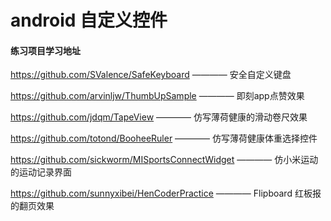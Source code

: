 # android 自定义控件

#### 练习项目学习地址
https://github.com/SValence/SafeKeyboard  ———— 安全自定义键盘

https://github.com/arvinljw/ThumbUpSample  ———— 即刻app点赞效果

https://github.com/jdqm/TapeView  ———— 仿写薄荷健康的滑动卷尺效果

https://github.com/totond/BooheeRuler  ———— 仿写薄荷健康体重选择控件

https://github.com/sickworm/MISportsConnectWidget  ———— 仿小米运动的运动记录界面

https://github.com/sunnyxibei/HenCoderPractice  ———— Flipboard 红板报的翻页效果
